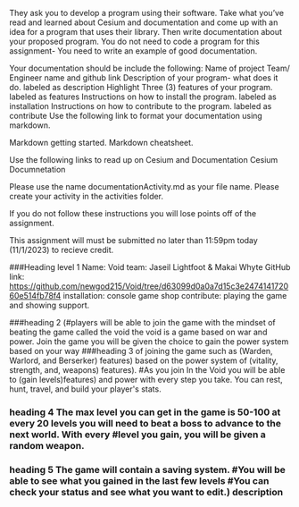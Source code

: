 They ask you to develop a program using their software. Take what you’ve read and learned about Cesium and documentation and come up with an idea for a program that uses their library. Then write documentation about your proposed program. You do not need to code a program for this assignment- You need to write an example of good documentation.

Your documentation should be include the following:
Name of project
Team/ Engineer name and github link
Description of your program- what does it do. labeled as description
Highlight Three (3) features of your program. labeled as features
Instructions on how to install the program. labeled as installation
Instructions on how to contribute to the program. labeled as contribute
Use the following link to format your documentation using markdown.

Markdown getting started. Markdown cheatsheet.

Use the following links to read up on Cesium and Documentation Cesium Documnetation

Please use the name documentationActivity.md as your file name. Please create your activity in the activities folder.

If you do not follow these instructions you will lose points off of the assignment.

This assignment will must be submitted no later than 11:59pm today (11/1/2023) to recieve credit.




###Heading level 1 
Name: Void
team: Jaseil Lightfoot & Makai Whyte
GitHub link: https://github.com/newgod215/Void/tree/d63099d0a0a7d15c3e247414172060e514fb78f4
installation: console game shop
contribute: playing the game and showing support.

###heading 2 (#players will be able to join the game with the mindset of beating the game called the void
  the void is a game based on war and power. Join the game you will be given the choice to gain the power system based on your way
 ###heading 3 of joining the game such as (Warden, Warlord, and Berserker) features) based on the power system of (vitality, strength, and, weapons) features).
#As you join In the Void you will be able to (gain levels)features) and power with every step you take. You can rest, hunt, travel, and build your player's stats.
### heading 4 The max level you can get in the game is 50-100 at every 20 levels you will need to beat a boss to advance to the next world. With every #level you gain, you will be given a random weapon.
### heading 5 The game will contain a saving system. #You will be able to see what you gained in the last few levels #You can check your status and see what you want to edit.) description